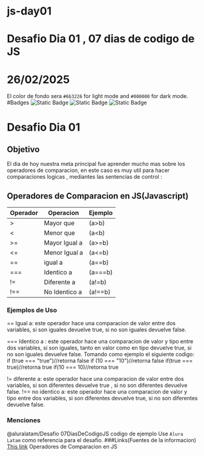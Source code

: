 # js-day01
# **Desafio Dia 01 , 07 dias de codigo de JS**
# 26/02/2025
El color de fondo sera `#6b3226` for light mode and `#000000` for dark mode.
#Badges
![Static Badge](https://img.shields.io/badge/javascript-green?style=flat&logoColor=blue-logo)
![Static Badge](https://img.shields.io/badge/html5-orange?style=flat-square&logoColor=blue-logo)
![Static Badge](https://img.shields.io/badge/07daysofcode_JS-blue?style=flat-square&logoColor=blue-logo)
# **Desafio Dia 01**
## **Objetivo**
El dia de hoy nuestra meta principal fue aprender mucho mas sobre los operadores de comparacion, en este caso es muy util para hacer comparaciones logicas , mediantes las sentencias de control :
## **Operadores de Comparacion en JS(Javascript)**
| Operador | Operacion     | Ejemplo  |
|----------|---------------|----------|
| >        | Mayor que     | (a>b)    |
| <        | Menor que     | (a<b)    |
| >=       | Mayor Igual a | (a>=b)   |
| <=       | Menor Igual a | (a<=b)   |
| ==       | igual a       | (a==b)   |
| ===      | Identico a    | (a===b)  |
| !=       | Diferente a   | (a!=b)   |
| !==      | No Identico a | (a!==b)  |

### **Ejemplos de Uso**
== Igual a: este operador hace una comparacion de valor entre dos variables, si son iguales devuelve true, si no son iguales devuelve false.

=== Identico a : este operador hace una comparacion de valor y tipo entre dos variables, si son iguales, tanto en valor como en tipo devuelve true, si no son iguales devuelve false.
Tomando como ejemplo el siguiente codigo:
if (true === "true")//retorna false
if (10 === "10")//retorna false
if(true === true)//retorna true
if(10 === 10)//retorna true

!= diferente a: este operador hace una comparacion de valor entre dos variables, si son diferentes devuelve true , si no son diferentes devuelve false.
!== no identico a: este operador hace una comparacion de valor y tipo entre dos variables,
si son diferentes devuelve true, si no son diferentes devuelve false.

### **Menciones**
@aluralatam/Desafio 07DiasDeCodigoJS
codigo de ejemplo Use `Alura Latam` como referencia para el desafio.
###Links(Fuentes de la informacion)
[This link](https://www.aluracursos.com/blog/como-utilizar-operadores-de-comparacion-en-javascript?utm_campaign=al_7_days_logica_javascript_-_dia_1&utm_medium=email&utm_source=RD+Station) Operadores de Comparacion en JS